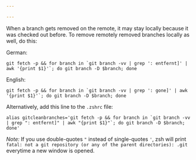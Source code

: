 ```yaml
---

---
```



When a branch gets removed on the remote, it may stay locally because it was checked out before.
To remove remotely removed branches locally as well, do this:  

German:  
```shell
git fetch -p && for branch in `git branch -vv | grep ': entfernt]' | awk '{print $1}'`; do git branch -D $branch; done
```
English:  
```shell
git fetch -p && for branch in `git branch -vv | grep ': gone]' | awk '{print $1}'`; do git branch -D $branch; done
```

Alternatively, add this line to the ```.zshrc``` file:  
```shell
alias gitcleanbranches='git fetch -p && for branch in `git branch -vv | grep ": entfernt]" | awk "{print $1}"`; do git branch -D $branch; done'
```

*Note:* If you use double-quotes ```"``` instead of single-quotes ```'```, zsh will print ```fatal: not a git repository (or any of the parent directories): .git``` everytime a new window is opened.
